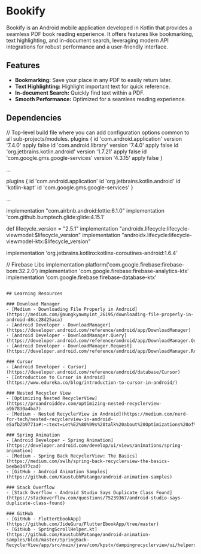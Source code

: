 
# Bookify

Bookify is an Android mobile application developed in Kotlin that provides a seamless PDF book reading experience. It offers features like bookmarking, text highlighting, and in-document search, leveraging modern API integrations for robust performance and a user-friendly interface.

## Features
- **Bookmarking:** Save your place in any PDF to easily return later.
- **Text Highlighting:** Highlight important text for quick reference.
- **In-document Search:** Quickly find text within a PDF.
- **Smooth Performance:** Optimized for a seamless reading experience.

## Dependencies

// Top-level build file where you can add configuration options common to all sub-projects/modules.
plugins {
    id 'com.android.application' version '7.4.0' apply false
    id 'com.android.library' version '7.4.0' apply false
    id 'org.jetbrains.kotlin.android' version '1.7.21' apply false
    id 'com.google.gms.google-services' version '4.3.15' apply false
}

...

plugins {
    id 'com.android.application'
    id 'org.jetbrains.kotlin.android'
    id 'kotlin-kapt'
    id 'com.google.gms.google-services'
}

...

implementation "com.airbnb.android:lottie:6.1.0"
implementation 'com.github.bumptech.glide:glide:4.15.1'

def lifecycle_version = "2.5.1"
implementation "androidx.lifecycle:lifecycle-viewmodel:$lifecycle_version"
implementation "androidx.lifecycle:lifecycle-viewmodel-ktx:$lifecycle_version"

implementation 'org.jetbrains.kotlinx:kotlinx-coroutines-android:1.6.4'

// Firebase Libs
implementation platform('com.google.firebase:firebase-bom:32.2.0')
implementation 'com.google.firebase:firebase-analytics-ktx'
implementation 'com.google.firebase:firebase-database-ktx'
```

## Learning Resources

### Download Manager
- [Medium - Downloading File Properly in Android](https://medium.com/@aungkyawmyint_26195/downloading-file-properly-in-android-d8cc28d25aca)
- [Android Developer - DownloadManager](https://developer.android.com/reference/android/app/DownloadManager)
- [Android Developer - DownloadManager.Query](https://developer.android.com/reference/android/app/DownloadManager.Query)
- [Android Developer - DownloadManager.Request](https://developer.android.com/reference/android/app/DownloadManager.Request)

### Cursor
- [Android Developer - Cursor](https://developer.android.com/reference/android/database/Cursor)
- [Introduction to Cursor in Android](https://www.edureka.co/blog/introduction-to-cursor-in-android/)

### Nested Recycler View
- [Optimizing Nested RecyclerView](https://proandroiddev.com/optimizing-nested-recyclerview-a9b7830a4ba7)
- [Medium - Nested RecyclerView in Android](https://medium.com/nerd-for-tech/nested-recyclerview-in-android-e5afb2b9771a#:~:text=Let%E2%80%99s%20talk%20about%20Optimizations%20of%20RecyclerView)

### Spring Animation
- [Android Developer - Spring Animation](https://developer.android.com/develop/ui/views/animations/spring-animation)
- [Medium - Spring Back RecyclerView: The Basics](https://medium.com/swlh/spring-back-recyclerview-the-basics-beebe3477cad)
- [GitHub - Android Animation Samples](https://github.com/KaustubhPatange/android-animation-samples)

### Stack Overflow
- [Stack Overflow - Android Studio Says Duplicate Class Found](https://stackoverflow.com/questions/75239367/android-studio-says-duplicate-class-found)

### GitHub
- [GitHub - FlutterEbookApp](https://github.com/JideGuru/FlutterEbookApp/tree/master)
- [GitHub - SpringScrollHelper.kt](https://github.com/KaustubhPatange/android-animation-samples/blob/master/SpringBack-RecyclerView/app/src/main/java/com/kpstv/dampingrecyclerview/ui/helpers/SpringScrollHelper.kt)
